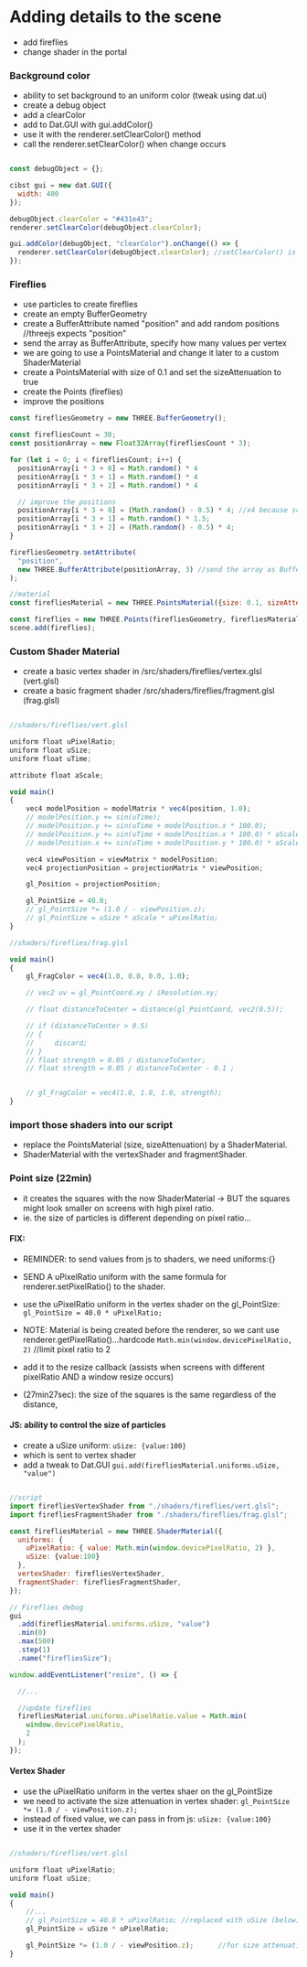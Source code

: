 # Adding details to the scene

- add fireflies
- change shader in the portal

### Background color
- ability to set background to an uniform color (tweak using dat.ui)
- create a debug object
- add a clearColor
- add to Dat.GUI with gui.addColor()
- use it with the renderer.setClearColor() method
- call the renderer.setClearColor() when change occurs
```js

const debugObject = {};

cibst gui = new dat.GUI({
  width: 400
});

debugObject.clearColor = "#431e43";
renderer.setClearColor(debugObject.clearColor);

gui.addColor(debugObject, "clearColor").onChange(() => {
  renderer.setClearColor(debugObject.clearColor); //setClearColor() is a three.js function 
});

```

### Fireflies
- use particles to create fireflies
- create an empty BufferGeometry 
- create a BufferAttribute named "position" and add random positions  //threejs expects "position"
- send the array as BufferAttribute, specify how many values per vertex
- we are going to use a PointsMaterial and change it later to a custom ShaderMaterial
- create a PointsMaterial with size of 0.1 and set the sizeAttenuation to true
- create the Points (fireflies)
- improve the positions

```js
const firefliesGeometry = new THREE.BufferGeometry();

const firefliesCount = 30;
const positionArray = new Float32Array(firefliesCount * 3);

for (let i = 0; i < firefliesCount; i++) {
  positionArray[i * 3 + 0] = Math.random() * 4
  positionArray[i * 3 + 1] = Math.random() * 4 
  positionArray[i * 3 + 2] = Math.random() * 4

  // improve the positions
  positionArray[i * 3 + 0] = (Math.random() - 0.5) * 4; //x4 because scene is 4 units large
  positionArray[i * 3 + 1] = Math.random() * 1.5;
  positionArray[i * 3 + 2] = (Math.random() - 0.5) * 4;
}

firefliesGeometry.setAttribute(
  "position",
  new THREE.BufferAttribute(positionArray, 3) //send the array as BufferAttribute, specify how many values per vertex
);

//material
const firefliesMaterial = new THREE.PointsMaterial({size: 0.1, sizeAttenuation: true});

const fireflies = new THREE.Points(firefliesGeometry, firefliesMaterial);
scene.add(fireflies);
```

### Custom Shader Material
- create a basic vertex shader in /src/shaders/fireflies/vertex.glsl    (vert.glsl)
- create a basic fragment shader  /src/shaders/fireflies/fragment.glsl  (frag.glsl)

```js (glsl)

//shaders/fireflies/vert.glsl

uniform float uPixelRatio;
uniform float uSize;
uniform float uTime;

attribute float aScale;

void main()
{
    vec4 modelPosition = modelMatrix * vec4(position, 1.0);
    // modelPosition.y += sin(uTime);
    // modelPosition.y += sin(uTime + modelPosition.x * 100.0);
    // modelPosition.y += sin(uTime + modelPosition.x * 100.0) * aScale * 0.2;
    // modelPosition.x += sin(uTime + modelPosition.y * 100.0) * aScale * 0.01;

    vec4 viewPosition = viewMatrix * modelPosition;
    vec4 projectionPosition = projectionMatrix * viewPosition;

    gl_Position = projectionPosition;

    gl_PointSize = 40.0;
    // gl_PointSize *= (1.0 / - viewPosition.z);
    // gl_PointSize = uSize * aScale * uPixelRatio; 
}
```

```js (glsl)
//shaders/fireflies/frag.glsl

void main()
{
    gl_FragColor = vec4(1.0, 0.0, 0.0, 1.0);

    // vec2 uv = gl_PointCoord.xy / iResolution.xy;

    // float distanceToCenter = distance(gl_PointCoord, vec2(0.5));

    // if (distanceToCenter > 0.5)
    // {
    //     discard;
    // }
    // float strength = 0.05 / distanceToCenter;
    // float strength = 0.05 / distanceToCenter - 0.1 ;


    // gl_FragColor = vec4(1.0, 1.0, 1.0, strength);
}
```

### import those shaders into our script
- replace the PointsMaterial (size, sizeAttenuation) by a ShaderMaterial. 
- ShaderMaterial with the vertexShader and fragmentShader.

### Point size (22min)
- it creates the squares with the now ShaderMaterial -> BUT the squares might look smaller on screens with high pixel ratio.
- ie. the size of particles is different depending on pixel ratio...

#### FIX: 
- REMINDER: to send values from js to shaders, we need uniforms:{}

- SEND A uPixelRatio uniform with the same formula for renderer.setPixelRatio() to the shader.
- use the uPixelRatio uniform in the vertex shader on the gl_PointSize: `gl_PointSize = 40.0 * uPixelRatio;`
- NOTE: Material is being created before the renderer, so we cant
use renderer.getPixelRatio()...hardcode `Math.min(window.devicePixelRatio, 2)` //limit pixel ratio to 2
- add it to the resize callback (assists when screens with different pixelRatio AND a window resize occurs)
- (27min27sec): the size of the squares is the same regardless of the distance, 

#### JS: ability to control the size of particles
- create a uSize uniform:  `uSize: {value:100}`
- which is sent to vertex shader
- add a tweak to Dat.GUI `gui.add(firefliesMaterial.uniforms.uSize, "value")`

```js

//script
import firefliesVertexShader from "./shaders/fireflies/vert.glsl";
import firefliesFragmentShader from "./shaders/fireflies/frag.glsl";

const firefliesMaterial = new THREE.ShaderMaterial({
  uniforms: {
    uPixelRatio: { value: Math.min(window.devicePixelRatio, 2) },
    uSize: {value:100}
  },
  vertexShader: firefliesVertexShader,
  fragmentShader: firefliesFragmentShader,
});

// Fireflies debug
gui
  .add(firefliesMaterial.uniforms.uSize, "value")
  .min(0)
  .max(500)
  .step(1)
  .name("firefliesSize");

window.addEventListener("resize", () => {

  //...

  //update fireflies
  firefliesMaterial.uniforms.uPixelRatio.value = Math.min(
    window.devicePixelRatio,
    2
  );
});

```

#### Vertex Shader
- use the uPixelRatio uniform in the vertex shaer on the gl_PointSize
- we need to activate the size attenuation in vertex shader: 
`gl_PointSize *= (1.0 / - viewPosition.z); `
- instead of fixed value, we can pass in from js: `uSize: {value:100}`
- use it in the vertex shader

```js (glsl)

//shaders/fireflies/vert.glsl

uniform float uPixelRatio;
uniform float uSize;

void main()
{
    //...
    // gl_PointSize = 40.0 * uPixelRatio; //replaced with uSize (below)
    gl_PointSize = uSize * uPixelRatio; 

    gl_PointSize *= (1.0 / - viewPosition.z);      //for size attenuation
}
```